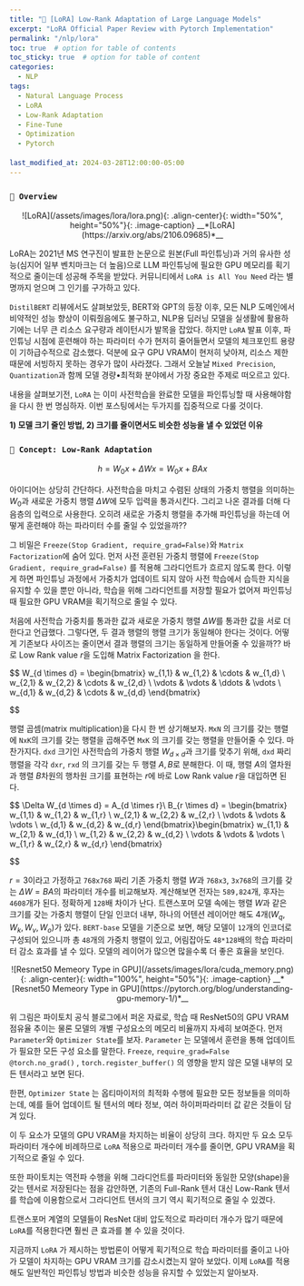 ```yaml
---
title: "🔪 [LoRA] Low-Rank Adaptation of Large Language Models"
excerpt: "LoRA Official Paper Review with Pytorch Implementation"
permalink: "/nlp/lora"
toc: true  # option for table of contents
toc_sticky: true  # option for table of content
categories:
  - NLP
tags:
  - Natural Language Process
  - LoRA
  - Low-Rank Adaptation
  - Fine-Tune
  - Optimization
  - Pytorch

last_modified_at: 2024-03-28T12:00:00-05:00
---
```

### `🔭 Overview`

<p markdown="1" align="center">
![LoRA](/assets/images/lora/lora.png){: .align-center}{: width="50%", height="50%"}{: .image-caption}
__*[LoRA](https://arxiv.org/abs/2106.09685)*__
</p>

LoRA는 2021년 MS 연구진이 발표한 논문으로 원본(Full 파인튜닝)과 거의 유사한 성능(심지어 일부 벤치마크는 더 높음)으로 LLM 파인튜닝에 필요한 GPU 메모리를 획기적으로 줄이는데 성공해 주목을 받았다. 커뮤니티에서 `LoRA is All You Need` 라는 별명까지 얻으며 그 인기를 구가하고 있다. 

`DistilBERT` 리뷰에서도 살펴보았듯, BERT와 GPT의 등장 이후, 모든 NLP 도메인에서 비약적인 성능 향상이 이뤄줬음에도 불구하고, NLP용 딥러닝 모델을 실생활에 활용하기에는 너무 큰 리소스 요구량과 레이턴시가 발목을 잡았다. 하지만 `LoRA` 발표 이후, 파인튜닝 시점에 훈련해야 하는 파라미터 수가 현저히 줄어들면서 모델의 체크포인트 용량이 기하급수적으로 감소했다. 덕분에 요구 GPU VRAM이 현저히 낮아져, 리소스 제한 때문에 서빙하지 못하는 경우가 많이 사라졌다. 그래서 오늘날 `Mixed Precision`, `Quantization`과 함께 모델 경량•최적화 분야에서 가장 중요한 주제로 떠오르고 있다.

내용을 살펴보기전, `LoRA` 는 이미 사전학습을 완료한 모델을 파인튜닝할 때 사용해야함을 다시 한 번 명심하자. 이번 포스팅에서는 두가지를 집중적으로 다룰 것이다. 

**1) 모델 크기 줄인 방법, 2) 크기를 줄이면서도 비슷한 성능을 낼 수 있었던 이유**

### `🤔 Concept: Low-Rank Adaptation`

$$
h = W_0x + \Delta Wx =  W_0x + BAx
$$

아이디어는 상당히 간단하다. 사전학습을 마치고 수렴된 상태의 가중치 행렬을 의미하는 $W_0$과 새로운 가중치 행렬 $\Delta W$에 모두 입력을 통과시킨다. 그리고 나온 결과를 더해 다음층의 입력으로 사용한다. 오히려 새로운 가중치 행렬을 추가해 파인튜닝을 하는데 어떻게 훈련해야 하는 파라미터 수를 줄일 수 있었을까??

그 비밀은 `Freeze(Stop Gradient, require_grad=False)`와 `Matrix Factorization`에 숨어 있다. 먼저 사전 훈련된 가중치 행렬에 `Freeze(Stop Gradient, require_grad=False)` 를 적용해 그라디언트가 흐르지 않도록 한다. 이렇게 하면 파인튜닝 과정에서 가중치가 업데이트 되지 않아 사전 학습에서 습득한 지식을 유지할 수 있을 뿐만 아니라, 학습을 위해 그라디언트를 저장할 필요가 없어져 파인튜닝 때 필요한 GPU VRAM을 획기적으로 줄일 수 있다.

처음에 사전학습 가중치를 통과한 값과 새로운 가중치 행렬 $\Delta W$를 통과한 값을 서로 더한다고 언급했다. 그렇다면, 두 결과 행렬의 행렬 크기가 동일해야 한다는 것이다. 어떻게 기존보다 사이즈는 줄이면서 결과 행렬의 크기는 동일하게 만들어줄 수 있을까?? 바로 Low Rank value $r$을 도입해 Matrix Factorization 을 한다.

$$
W_{d \times d} = \begin{bmatrix}
w_{1,1} & w_{1,2} & \cdots & w_{1,d} \\
w_{2,1} & w_{2,2} & \cdots & w_{2,d} \\
\vdots & \vdots & \ddots & \vdots \\
w_{d,1} & w_{d,2} & \cdots & w_{d,d}
\end{bmatrix}

$$

행렬 곱셈(matrix multiplication)을 다시 한 번 상기해보자. `MxN` 의 크기를 갖는 행렬에 `NxK`의 크기를 갖는 행렬을 곱해주면 `MxK` 의 크기를 갖는 행렬을 만들어줄 수 있다. 마찬가지다. `dxd` 크기인 사전학습의 가중치 행렬 $W_{d \times d}$과 크기를 맞추기 위해, `dxd` 짜리 행렬을 각각 `dxr`, `rxd` 의 크기를 갖는 두 행렬 $A, B$로 분해한다. 이 때, 행렬 $A$의 열차원과 행렬 $B$차원의 행차원 크기를 표현하는 $r$에 바로 Low Rank value $r$을 대입하면 된다.

$$
\Delta W_{d \times d} = A_{d \times r}\ B_{r \times d} = \begin{bmatrix}
w_{1,1} & w_{1,2} & w_{1,r} \\
w_{2,1} & w_{2,2} & w_{2,r} \\
\vdots & \vdots & \vdots \\
w_{d,1} & w_{d,2} & w_{d,r}
\end{bmatrix}\begin{bmatrix}
w_{1,1} & w_{2,1} & w_{d,1} \\
w_{1,2} & w_{2,2} & w_{d,2} \\
\vdots & \vdots & \vdots \\
w_{1,r} & w_{2,r} & w_{d,r}
\end{bmatrix}

$$

$r=3$이라고 가정하고 `768x768` 짜리 기존 가중치 행렬 $W$과 `768x3`, `3x768`의 크기를 갖는 $\Delta W = BA$의 파라미터 개수를 비교해보자. 계산해보면 전자는 `589,824`개, 후자는 `4608`개가 된다. 정확하게 `128`배 차이가 난다. 트랜스포머 모델 속에는 행렬 $W$과 같은 크기를 갖는 가중치 행렬이 단일 인코더 내부, 하나의 어텐션 레이어만 해도 4개($W_q, W_k, W_v, W_o$)가 있다. `BERT-base` 모델을 기준으로 보면, 해당 모델이 `12`개의 인코더로 구성되어 있으니까 총 `48`개의 가중치 행렬이 있고, 어림잡아도 `48*128`배의 학습 파라미터 감소 효과를 낼 수 있다. 모델의 레이어가 많으면 많을수록 더 좋은 효율을 보인다.

<p markdown="1" align="center">
![Resnet50 Memeory Type in GPU](/assets/images/lora/cuda_memory.png){: .align-center}{: width="100%", height="50%"}{: .image-caption}
__*[Resnet50 Memeory Type in GPU](https://pytorch.org/blog/understanding-gpu-memory-1/)*__
</p>

위 그림은 파이토치 공식 블로그에서 퍼온 자료로, 학습 때 ResNet50의 GPU VRAM 점유율 추이는 물론 모델의 개별 구성요소의 메모리 비율까지 자세히 보여준다. 먼저 `Parameter`와 `Optimizer State`를 보자. `Parameter` 는 모델에서 훈련을 통해 업데이트가 필요한 모든 구성 요소를 말한다. `Freeze`, `require_grad=False` `@torch.no_grad()` , `torch.register_buffer()` 의 영향을 받지 않은 모델 내부의 모든 텐서라고 보면 된다. 

한편, `Optimizer State` 는 옵티마이저의 최적화 수행에 필요한 모든 정보들을 의미하는데, 예를 들어 업데이트 될 텐서의 메타 정보, 여러 하이퍼파라미터 값 같은 것들이 담겨 있다. 

이 두 요소가 모델의 GPU VRAM을 차지하는 비율이 상당히 크다. 하지만 두 요소 모두 파라미터 개수에 비례하므로 `LoRA` 적용으로 파라미터 개수를 줄이면, GPU VRAM을 획기적으로 줄일 수 있다.

또한 파이토치는 역전파 수행을 위해 그라디언트를 파라미터와 동일한 모양(shape)을 갖는 텐서로 저장된다는 점을 감안하면, 기존의 Full-Rank 텐서 대신 Low-Rank 텐서를 학습에 이용함으로서 그라디언트 텐서의 크기 역시 획기적으로 줄일 수 있겠다.

트랜스포머 계열의 모델들이 ResNet 대비 압도적으로 파라미터 개수가 많기 때문에 `LoRA`를 적용한다면 훨씬 큰 효과를 볼 수 있을 것이다.

지금까지 `LoRA` 가 제시하는 방법론이 어떻게 획기적으로 학습 파라미터를 줄이고 나아가 모델이 차지하는 GPU VRAM 크기를 감소시켰는지 알아 보았다. 이제 `LoRA`를 적용해도 일반적인 파인튜닝 방법과 비슷한 성능을 유지할 수 있었는지 알아보자.